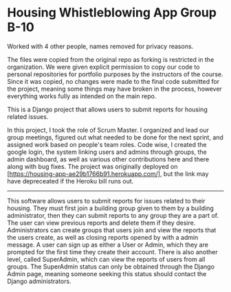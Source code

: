 # Housing Whistleblowing App Group B-10

Worked with 4 other people, names removed for privacy reasons.

The files were copied from the original repo as forking is restricted in the organization. We were given explicit permission to copy our code
to personal repositories for portfolio purposes by the instructors of the course. Since it was copied, no changes were made to the final code
submitted for the project, meaning some things may have broken in the process, however everything works fully as intended on the main repo.

This is a Django project that allows users to submit reports for housing related issues.

In this project, I took the role of Scrum Master. I organized and lead our group meetings, figured out what needed to be done for the next sprint,
and assigned work based on people's team roles. Code wise, I created the google login, the system linking users and admins through groups, the admin dashboard,
as well as various other contributions here and there along with bug fixes. The project was originally deployed on [https://housing-app-ae29b1766b91.herokuapp.com/], but
the link may have depreceated if the Heroku bill runs out.

-----

This software allows users to submit reports for issues related to their housing.
They must first join a building group given to them by a building administrator, then they can submit reports to any group they are a part of.
The user can view previous reports and delete them if they desire. 
Administrators can create groups that users join and view the reports that the users create, as well as closing reports opened by  with a admin message.
A user can sign up as either a User or Admin, which they are prompted for the first time they create their account.
There is also another level, called SuperAdmin, which can view the reports of users from all groups.
The SuperAdmin status can only be obtained through the Django Admin page, meaning someone seeking this status should contact the Django administrators.


